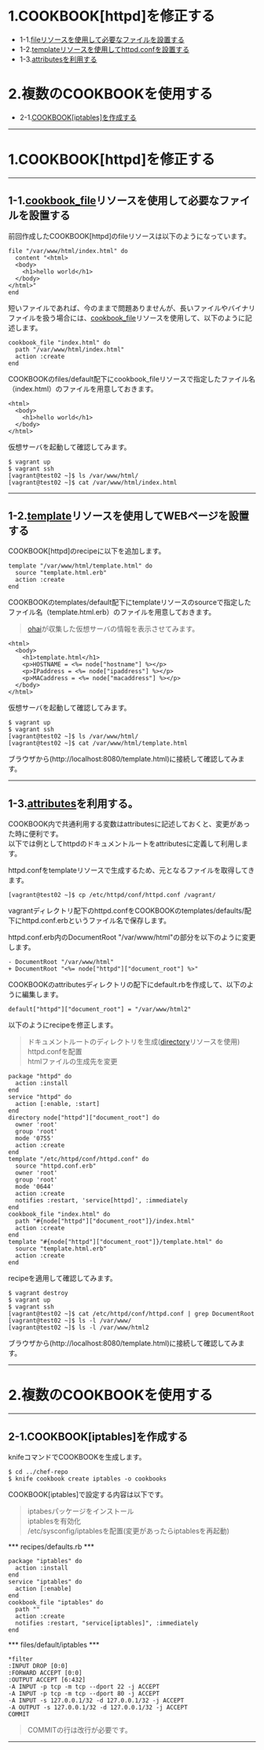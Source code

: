 # 1.COOKBOOK[httpd]を修正する
- 1-1.[fileリソースを使用して必要なファイルを設置する](#)
- 1-2.[templateリソースを使用してhttpd.confを設置する](#)
- 1-3.[attributesを利用する](#)

# 2.複数のCOOKBOOKを使用する
- 2-1.[COOKBOOK[iptables]を作成する](#)

---

# 1.COOKBOOK[httpd]を修正する

---

## 1-1.[cookbook_file](http://docs.chef.io/resources.html#cookbook-file)リソースを使用して必要なファイルを設置する  

前回作成したCOOKBOOK[httpd]のfileリソースは以下のようになっています。

```
file "/var/www/html/index.html" do
  content "<html>
  <body>
    <h1>hello world</h1>
  </body>
</html>"
end
```

短いファイルであれば、今のままで問題ありませんが、長いファイルやバイナリファイルを扱う場合には、[cookbook_file](http://docs.chef.io/resources.html#cookbook-file)リソースを使用して、以下のように記述します。

```
cookbook_file "index.html" do
  path "/var/www/html/index.html"
  action :create
end
```

COOKBOOKのfiles/default配下にcookbook_fileリソースで指定したファイル名（index.html）のファイルを用意しておきます。

```
<html>
  <body>
    <h1>hello world</h1>
  </body>
</html>
```

仮想サーバを起動して確認してみます。

```
$ vagrant up
$ vagrant ssh
[vagrant@test02 ~]$ ls /var/www/html/
[vagrant@test02 ~]$ cat /var/www/html/index.html
```

---

## 1-2.[template](http://docs.chef.io/resources.html#template)リソースを使用してWEBページを設置する

COOKBOOK[httpd]のrecipeに以下を追加します。

```
template "/var/www/html/template.html" do
  source "template.html.erb"
  action :create
end
```

COOKBOOKのtemplates/default配下にtemplateリソースのsourceで指定したファイル名（template.html.erb）のファイルを用意しておきます。  
> [ohai](https://docs.chef.io/ohai.html)が収集した仮想サーバの情報を表示させてみます。

```
<html>
  <body>
    <h1>template.html</h1>
    <p>HOSTNAME = <%= node["hostname"] %></p>
    <p>IPaddress = <%= node["ipaddress"] %></p>
    <p>MACaddress = <%= node["macaddress"] %></p>
  </body>
</html>
```

仮想サーバを起動して確認してみます。

```
$ vagrant up
$ vagrant ssh
[vagrant@test02 ~]$ ls /var/www/html/
[vagrant@test02 ~]$ cat /var/www/html/template.html
```

ブラウザから(http://localhost:8080/template.html)に接続して確認してみます。

---

## 1-3.[attributes](https://docs.chef.io/attributes.html)を利用する。  
COOKBOOK内で共通利用する変数はattributesに記述しておくと、変更があった時に便利です。  
以下では例としてhttpdのドキュメントルートをattributesに定義して利用します。

httpd.confをtemplateリソースで生成するため、元となるファイルを取得してきます。

```
[vagrant@test02 ~]$ cp /etc/httpd/conf/httpd.conf /vagrant/
```

vagrantディレクトリ配下のhttpd.confをCOOKBOOKのtemplates/defaults/配下にhttpd.conf.erbというファイル名で保存します。

httpd.conf.erb内のDocumentRoot "/var/www/html"の部分を以下のように変更します。

```
- DocumentRoot "/var/www/html"
+ DocumentRoot "<%= node["httpd"]["document_root"] %>"
```

COOKBOOKのattributesディレクトリの配下にdefault.rbを作成して、以下のように編集します。

```
default["httpd"]["document_root"] = "/var/www/html2"
```

以下のようにrecipeを修正します。  
> ドキュメントルートのディレクトリを生成([directory](http://docs.chef.io/resources.html#directory)リソースを使用)  
> httpd.confを配置  
> htmlファイルの生成先を変更

```
package "httpd" do
  action :install
end
service "httpd" do
  action [:enable, :start]
end
directory node["httpd"]["document_root"] do
  owner 'root'
  group 'root'
  mode '0755'
  action :create
end
template "/etc/httpd/conf/httpd.conf" do
  source "httpd.conf.erb"
  owner 'root'
  group 'root'
  mode '0644'
  action :create
  notifies :restart, 'service[httpd]', :immediately
end
cookbook_file "index.html" do
  path "#{node["httpd"]["document_root"]}/index.html"
  action :create
end
template "#{node["httpd"]["document_root"]}/template.html" do
  source "template.html.erb"
  action :create
end
```

recipeを適用して確認してみます。

```
$ vagrant destroy
$ vagrant up
$ vagrant ssh
[vagrant@test02 ~]$ cat /etc/httpd/conf/httpd.conf | grep DocumentRoot
[vagrant@test02 ~]$ ls -l /var/www/
[vagrant@test02 ~]$ ls -l /var/www/html2
```

ブラウザから(http://localhost:8080/template.html)に接続して確認してみます。

---

# 2.複数のCOOKBOOKを使用する

---

## 2-1.COOKBOOK[iptables]を作成する  
knifeコマンドでCOOKBOOKを生成します。

```
$ cd ../chef-repo
$ knife cookbook create iptables -o cookbooks
```

COOKBOOK[iptables]で設定する内容は以下です。
> iptabesパッケージをインストール  
> iptablesを有効化  
> /etc/sysconfig/iptablesを配置(変更があったらiptablesを再起動)

*** recipes/defaults.rb ***

```
package "iptables" do
  action :install
end
service "iptables" do
  action [:enable]
end
cookbook_file "iptables" do
  path ""
  action :create
  notifies :restart, "service[iptables]", :immediately
end
```

*** files/default/iptables ***

```
*filter
:INPUT DROP [0:0]
:FORWARD ACCEPT [0:0]
:OUTPUT ACCEPT [6:432]
-A INPUT -p tcp -m tcp --dport 22 -j ACCEPT 
-A INPUT -p tcp -m tcp --dport 80 -j ACCEPT 
-A INPUT -s 127.0.0.1/32 -d 127.0.0.1/32 -j ACCEPT 
-A OUTPUT -s 127.0.0.1/32 -d 127.0.0.1/32 -j ACCEPT 
COMMIT
```
> COMMITの行は改行が必要です。

---



